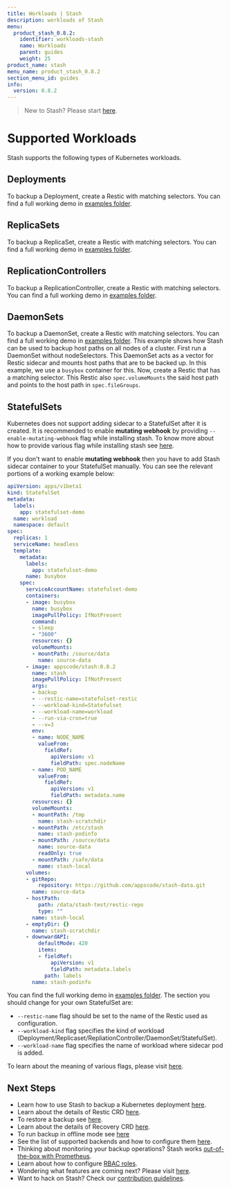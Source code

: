 ```yaml
---
title: Workloads | Stash
description: workloads of Stash
menu:
  product_stash_0.8.2:
    identifier: workloads-stash
    name: Workloads
    parent: guides
    weight: 25
product_name: stash
menu_name: product_stash_0.8.2
section_menu_id: guides
info:
  version: 0.8.2
---
```


> New to Stash? Please start [here](/products/stash/0.8.2/concepts/README).

# Supported Workloads

Stash supports the following types of Kubernetes workloads.

## Deployments
To backup a Deployment, create a Restic with matching selectors. You can find a full working demo in [examples folder](/products/stash/0.8.2/examples/workloads/deployment.yaml).

## ReplicaSets
To backup a ReplicaSet, create a Restic with matching selectors. You can find a full working demo in [examples folder](/products/stash/0.8.2/examples/workloads/replicaset.yaml).

## ReplicationControllers
To backup a ReplicationController, create a Restic with matching selectors. You can find a full working demo in [examples folder](/products/stash/0.8.2/examples/workloads/rc.yaml).

## DaemonSets
To backup a DaemonSet, create a Restic with matching selectors. You can find a full working demo in [examples folder](/products/stash/0.8.2/examples/workloads/daemonset.yaml). This example shows how Stash can be used to backup host paths on all nodes of a cluster. First run a DaemonSet without nodeSelectors. This DaemonSet acts as a vector for Restic sidecar and mounts host paths that are to be backed up. In this example, we use a `busybox` container for this. Now, create a Restic that has a matching selector. This Restic also `spec.volumeMounts` the said host path and points to the host path in `spec.fileGroups`.

## StatefulSets
Kubernetes does not support adding sidecar to a StatefulSet after it is created. It is recommended to enable **mutating webhook** by providing `--enable-mutating-webhook` flag while installing stash. To know more about how to provide various flag while installing stash see [here](/products/stash/0.8.2/setup/install#customizing-installer).

If you don't want to enable **mutating webhook** then you have to add Stash sidecar container to your StatefulSet manually. You can see the relevant portions of a working example below:

```yaml
apiVersion: apps/v1beta1
kind: StatefulSet
metadata:
  labels:
    app: statefulset-demo
  name: workload
  namespace: default
spec:
  replicas: 1
  serviceName: headless
  template:
    metadata:
      labels:
        app: statefulset-demo
      name: busybox
    spec:
      serviceAccountName: statefulset-demo
      containers:
      - image: busybox
        name: busybox
        imagePullPolicy: IfNotPresent
        command:
        - sleep
        - "3600"
        resources: {}
        volumeMounts:
        - mountPath: /source/data
          name: source-data
      - image: appscode/stash:0.8.2
        name: stash
        imagePullPolicy: IfNotPresent
        args:
        - backup
        - --restic-name=statefulset-restic
        - --workload-kind=Statefulset
        - --workload-name=workload
        - --run-via-cron=true
        - --v=3
        env:
        - name: NODE_NAME
          valueFrom:
            fieldRef:
              apiVersion: v1
              fieldPath: spec.nodeName
        - name: POD_NAME
          valueFrom:
            fieldRef:
              apiVersion: v1
              fieldPath: metadata.name
        resources: {}
        volumeMounts:
        - mountPath: /tmp
          name: stash-scratchdir
        - mountPath: /etc/stash
          name: stash-podinfo
        - mountPath: /source/data
          name: source-data
          readOnly: true
        - mountPath: /safe/data
          name: stash-local
      volumes:
      - gitRepo:
          repository: https://github.com/appscode/stash-data.git
        name: source-data
      - hostPath:
          path: /data/stash-test/restic-repo
          type: ""
        name: stash-local
      - emptyDir: {}
        name: stash-scratchdir
      - downwardAPI:
          defaultMode: 420
          items:
          - fieldRef:
              apiVersion: v1
              fieldPath: metadata.labels
            path: labels
        name: stash-podinfo
```

You can find the full working demo in [examples folder](/products/stash/0.8.2/examples/workloads/statefulset.yaml). The section you should change for your own StatefulSet are:

 - `--restic-name` flag should be set to the name of the Restic used as configuration.
 - `--workload-kind` flag specifies the kind of workload (Deployment/Replicaset/RepliationController/DaemonSet/StatefulSet).
 - `--workload-name` flag specifies the name of workload where sidecar pod is added.

To learn about the meaning of various flags, please visit [here](/products/stash/0.8.2/reference/stash_backup).

## Next Steps

- Learn how to use Stash to backup a Kubernetes deployment [here](/products/stash/0.8.2/guides/backup).
- Learn about the details of Restic CRD [here](/products/stash/0.8.2/concepts/crds/restic).
- To restore a backup see [here](/products/stash/0.8.2/guides/restore).
- Learn about the details of Recovery CRD [here](/products/stash/0.8.2/concepts/crds/recovery).
- To run backup in offline mode see [here](/products/stash/0.8.2/guides/offline_backup)
- See the list of supported backends and how to configure them [here](/products/stash/0.8.2/guides/backends/overview).
- Thinking about monitoring your backup operations? Stash works [out-of-the-box with Prometheus](/products/stash/0.8.2/guides/monitoring/overview).
- Learn about how to configure [RBAC roles](/products/stash/0.8.2/guides/rbac).
- Wondering what features are coming next? Please visit [here](/products/stash/0.8.2/roadmap).
- Want to hack on Stash? Check our [contribution guidelines](/products/stash/0.8.2/CONTRIBUTING).

